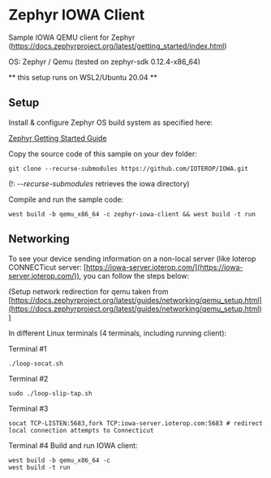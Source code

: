 # Zephyr IOWA Client

Sample IOWA QEMU client for Zephyr (https://docs.zephyrproject.org/latest/getting_started/index.html)

OS: Zephyr / Qemu  (tested on zephyr-sdk 0.12.4-x86_64)

** this setup runs on WSL2/Ubuntu 20.04 **

## Setup 
Install & configure Zephyr OS build system as specified here:

[Zephyr Getting Started Guide](https://docs.zephyrproject.org/latest/getting_started/index.html)

Copy the source code of this sample on your dev folder:

`git clone --recurse-submodules https://github.com/IOTEROP/IOWA.git`

(!: _--recurse-submodules_ retrieves the iowa directory)

Compile and run the sample code:
```
west build -b qemu_x86_64 -c zephyr-iowa-client && west build -t run
```

## Networking
To see your device sending information on a non-local server (like Ioterop CONNECTicut server: [https://iowa-server.ioterop.com/](https://iowa-server.ioterop.com/)), you can follow the steps below:

(Setup network redirection for qemu taken from [https://docs.zephyrproject.org/latest/guides/networking/qemu_setup.html](https://docs.zephyrproject.org/latest/guides/networking/qemu_setup.html))


In different Linux terminals (4 terminals, including running client):

Terminal #1
```
./loop-socat.sh
```

Terminal #2
```
sudo ./loop-slip-tap.sh
```

Terminal #3
```
socat TCP-LISTEN:5683,fork TCP:iowa-server.ioterop.com:5683 # redirect local connection attempts to Connecticut
```

Terminal #4
Build and run IOWA client:

```
west build -b qemu_x86_64 -c
west build -t run
```
